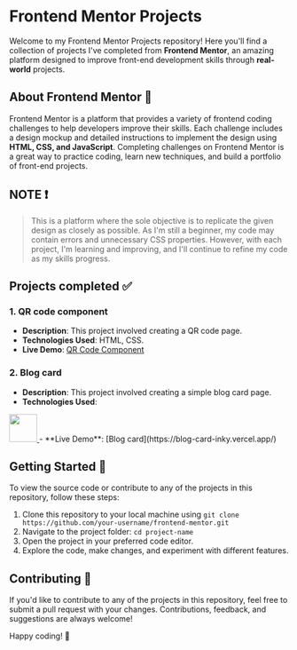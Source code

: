 # Frontend Mentor Projects

Welcome to my Frontend Mentor Projects repository! Here you'll find a collection of projects I've completed from **Frontend Mentor**, an amazing platform designed to improve front-end development skills through **real-world** projects.

## About Frontend Mentor 🎨
Frontend Mentor is a platform that provides a variety of frontend coding challenges to help developers improve their skills. Each challenge includes a design mockup and detailed instructions to implement the design using **HTML, CSS, and JavaScript**. Completing challenges on Frontend Mentor is a great way to practice coding, learn new techniques, and build a portfolio of front-end projects.

## NOTE ❗
> This is a platform where the sole objective is to replicate the given design as closely as possible. As I'm still a beginner, my code may contain errors and unnecessary CSS properties. However, with each project, I'm learning and improving, and I'll continue to refine my code as my skills progress.

## Projects completed ✅ 
### 1. QR code component
- **Description**: This project involved creating a QR code page. 
- **Technologies Used**: HTML, CSS.
- **Live Demo**: [QR Code Component](https://qr-code-seven-pied.vercel.app/)

### 2. Blog card
- **Description**: This project involved creating a simple blog card page. 
- **Technologies Used**: 
<a href="https://skillicons.dev">
      <img src="https://skillicons.dev/icons?i=html,css" width=50px height=50px />
    </a>
- **Live Demo**: [Blog card](https://blog-card-inky.vercel.app/)


## Getting Started 🚀
To view the source code or contribute to any of the projects in this repository, follow these steps:

1. Clone this repository to your local machine using `git clone https://github.com/your-username/frontend-mentor.git`
2. Navigate to the project folder: `cd project-name`
3. Open the project in your preferred code editor.
4. Explore the code, make changes, and experiment with different features.

## Contributing 🤝
If you'd like to contribute to any of the projects in this repository, feel free to submit a pull request with your changes. Contributions, feedback, and suggestions are always welcome!


Happy coding! 🚀
